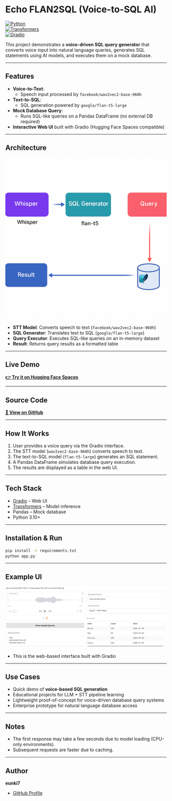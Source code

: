 # Echo FLAN2SQL (Voice-to-SQL AI)

[![Python](https://img.shields.io/badge/Python-3.10+-blue.svg)](https://www.python.org/)  
[![Transformers](https://img.shields.io/badge/Transformers-4.x-orange.svg)](https://huggingface.co/docs/transformers/index)  
[![Gradio](https://img.shields.io/badge/Gradio-3.x-green.svg)](https://gradio.app/)

This project demonstrates a **voice-driven SQL query generator** that converts voice input into natural language queries, generates SQL statements using AI models, and executes them on a mock database.

---

## Features
- **Voice-to-Text**:
  - Speech input processed by `facebook/wav2vec2-base-960h`
- **Text-to-SQL**:
  - SQL generation powered by `google/flan-t5-large`
- **Mock Database Query**:
  - Runs SQL-like queries on a Pandas DataFrame (no external DB required)
- **Interactive Web UI** built with Gradio (Hugging Face Spaces compatible)

---

## Architecture
![Architecture Diagram](docs/architecture.png)

- **STT Model**: Converts speech to text (`facebook/wav2vec2-base-960h`)
- **SQL Generator**: Translates text to SQL (`google/flan-t5-large`)
- **Query Executor**: Executes SQL-like queries on an in-memory dataset
- **Result**: Returns query results as a formatted table

---

## Live Demo  
[**👉 Try it on Hugging Face Spaces**](https://huggingface.co/spaces/eunki-7/wav2vec-flan-sql)

---

## Source Code  
[**📂 View on GitHub**](https://github.com/eunki-7/wav2vec-flan-sql-portfolio)

---

## How It Works
1. User provides a voice query via the Gradio interface.
2. The STT model (`wav2vec2-base-960h`) converts speech to text.
3. The text-to-SQL model (`flan-t5-large`) generates an SQL statement.
4. A Pandas DataFrame simulates database query execution.
5. The results are displayed as a table in the web UI.

---

## Tech Stack
- [Gradio](https://gradio.app/) – Web UI
- [Transformers](https://huggingface.co/docs/transformers/index) – Model inference
- Pandas – Mock database
- Python 3.10+

---

## Installation & Run
```bash
pip install -r requirements.txt
python app.py
```

---

## Example UI
![App Screenshot](docs/screenshot.png)

- This is the web-based interface built with Gradio

---

## Use Cases
- Quick demo of **voice-based SQL generation**
- Educational projects for LLM + STT pipeline learning
- Lightweight proof-of-concept for voice-driven database query systems
- Enterprise prototype for natural language database access

---

## Notes
- The first response may take a few seconds due to model loading (CPU-only environments).
- Subsequent requests are faster due to caching.

---

## Author
**eunki7**  
- [GitHub Profile](https://github.com/eunki-7)
